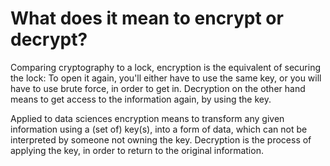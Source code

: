 # What does it mean to encrypt or decrypt?

Comparing cryptography to a lock, encryption is the equivalent of securing the lock: To open it again, you'll either have to use the same key, or you will have to use brute force, in order to get in. Decryption on the other hand means to get access to the information again, by using the key.

Applied to data sciences encryption means to transform any given information using a (set of) key(s), into a form of data, which can not be interpreted by someone not owning the key. Decryption is the process of applying the key, in order to return to the original information.